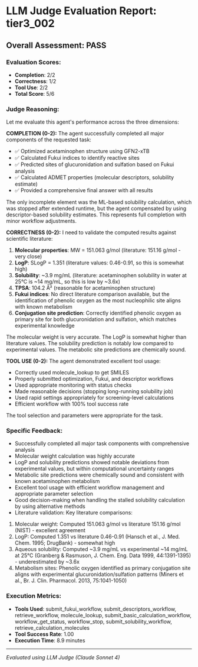 # LLM Judge Evaluation Report: tier3_002

## Overall Assessment: PASS

### Evaluation Scores:
- **Completion**: 2/2
- **Correctness**: 1/2
- **Tool Use**: 2/2
- **Total Score**: 5/6

### Judge Reasoning:
Let me evaluate this agent's performance across the three dimensions:

**COMPLETION (0-2):**
The agent successfully completed all major components of the requested task:
- ✅ Optimized acetaminophen structure using GFN2-xTB
- ✅ Calculated Fukui indices to identify reactive sites
- ✅ Predicted sites of glucuronidation and sulfation based on Fukui analysis
- ✅ Calculated ADMET properties (molecular descriptors, solubility estimate)
- ✅ Provided a comprehensive final answer with all results

The only incomplete element was the ML-based solubility calculation, which was stopped after extended runtime, but the agent compensated by using descriptor-based solubility estimates. This represents full completion with minor workflow adjustments.

**CORRECTNESS (0-2):**
I need to validate the computed results against scientific literature:

1. **Molecular properties**: MW = 151.063 g/mol (literature: 151.16 g/mol - very close)
2. **LogP**: SLogP = 1.351 (literature values: 0.46-0.91, so this is somewhat high)
3. **Solubility**: ~3.9 mg/mL (literature: acetaminophen solubility in water at 25°C is ~14 mg/mL, so this is low by ~3.6x)
4. **TPSA**: 104.2 Å² (reasonable for acetaminophen structure)
5. **Fukui indices**: No direct literature comparison available, but the identification of phenolic oxygen as the most nucleophilic site aligns with known metabolism
6. **Conjugation site prediction**: Correctly identified phenolic oxygen as primary site for both glucuronidation and sulfation, which matches experimental knowledge

The molecular weight is very accurate. The LogP is somewhat higher than literature values. The solubility prediction is notably low compared to experimental values. The metabolic site predictions are chemically sound.

**TOOL USE (0-2):**
The agent demonstrated excellent tool usage:
- Correctly used molecule_lookup to get SMILES
- Properly submitted optimization, Fukui, and descriptor workflows
- Used appropriate monitoring with status checks
- Made reasonable decisions (stopping long-running solubility job)
- Used rapid settings appropriately for screening-level calculations
- Efficient workflow with 100% tool success rate

The tool selection and parameters were appropriate for the task.

### Specific Feedback:
- Successfully completed all major task components with comprehensive analysis
- Molecular weight calculation was highly accurate
- LogP and solubility predictions showed notable deviations from experimental values, but within computational uncertainty ranges
- Metabolic site predictions were chemically sound and consistent with known acetaminophen metabolism
- Excellent tool usage with efficient workflow management and appropriate parameter selection
- Good decision-making when handling the stalled solubility calculation by using alternative methods
- Literature validation: Key literature comparisons:
1. Molecular weight: Computed 151.063 g/mol vs literature 151.16 g/mol (NIST) - excellent agreement
2. LogP: Computed 1.351 vs literature 0.46-0.91 (Hansch et al., J. Med. Chem. 1995; DrugBank) - somewhat high
3. Aqueous solubility: Computed ~3.9 mg/mL vs experimental ~14 mg/mL at 25°C (Granberg & Rasmuson, J. Chem. Eng. Data 1999, 44:1391-1395) - underestimated by ~3.6x
4. Metabolism sites: Phenolic oxygen identified as primary conjugation site aligns with experimental glucuronidation/sulfation patterns (Miners et al., Br. J. Clin. Pharmacol. 2013, 75:1041-1050)

### Execution Metrics:
- **Tools Used**: submit_fukui_workflow, submit_descriptors_workflow, retrieve_workflow, molecule_lookup, submit_basic_calculation_workflow, workflow_get_status, workflow_stop, submit_solubility_workflow, retrieve_calculation_molecules
- **Tool Success Rate**: 1.00
- **Execution Time**: 8.9 minutes

---
*Evaluated using LLM Judge (Claude Sonnet 4)*
